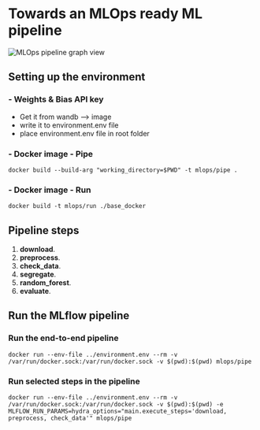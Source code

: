 # Towards an MLOps ready ML pipeline

![MLOps pipeline graph view](https://live.staticflickr.com/65535/51784630642_39857a6b9e_o.png)

## Setting up the environment
### - Weights & Bias API key
* Get it from wandb --> image
* write it to environment.env file
* place environment.env file in root folder
### - Docker image - Pipe
```docker build --build-arg "working_directory=$PWD" -t mlops/pipe .```
### - Docker image - Run
```docker build -t mlops/run ./base_docker```



## Pipeline steps

1. **download**.
2. **preprocess**.
3. **check_data**.
4. **segregate**.
5. **random_forest**.
6. **evaluate**.


## Run the MLflow pipeline
### Run the end-to-end pipeline
```docker run --env-file ../environment.env --rm -v /var/run/docker.sock:/var/run/docker.sock -v $(pwd):$(pwd) mlops/pipe```

### Run selected steps in the pipeline
```docker run --env-file ../environment.env --rm -v /var/run/docker.sock:/var/run/docker.sock -v $(pwd):$(pwd) -e MLFLOW_RUN_PARAMS=hydra_options="main.execute_steps='download, preprocess, check_data'" mlops/pipe```
